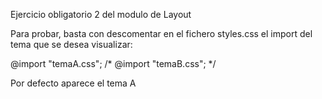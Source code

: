 Ejercicio obligatorio 2 del modulo de Layout

Para probar, basta con descomentar en el fichero styles.css el import del tema que se desea visualizar:

@import "temaA.css";
/* @import "temaB.css"; */

Por defecto aparece el tema A
